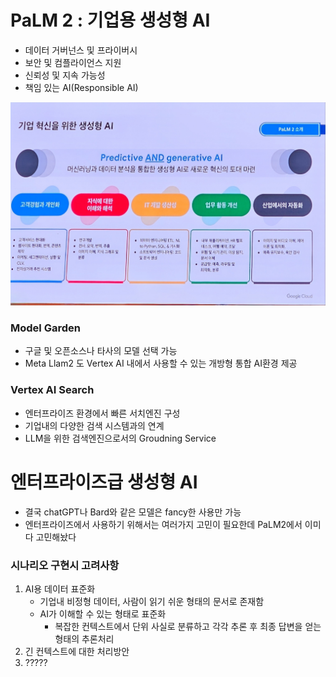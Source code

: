 # PaLM 2 : 기업용 생성형 AI
* 데이터 거버넌스 및 프라이버시
* 보안 및 컴플라이언스 지원
* 신뢰성 및 지속 가능성
* 책임 있는 AI(Responsible AI)

![img_1.png](img_1.png)

### Model Garden
* 구글 및 오픈소스나 타사의 모델 선택 가능
* Meta Llam2 도 Vertex AI 내에서 사용할 수 있는 개방형 통합 AI환경 제공
### Vertex AI Search
* 엔터프라이즈 환경에서 빠른 서치엔진 구성
* 기업내의 다양한 검색 시스템과의 연계
* LLM을 위한 검색엔진으로서의 Groudning Service

# 엔터프라이즈급 생성형 AI 
* 결국 chatGPT나 Bard와 같은 모델은 fancy한 사용만 가능
* 엔터프라이즈에서 사용하기 위해서는 여러가지 고민이 필요한데 PaLM2에서 이미 다 고민해놨다

### 시나리오 구현시 고려사항
1. AI용 데이터 표준화
   * 기업내 비정형 데이터, 사람이 읽기 쉬운 형태의 문서로 존재함
   * AI가 이해할 수 있는 형태로 표준화
     * 복잡한 컨텍스트에서 단위 사실로 분류하고 각각 추론 후 최종 답변을 얻는 형태의 추론처리
2. 긴 컨텍스트에 대한 처리방안
3. ?????
